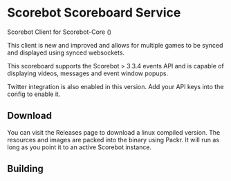 # Scorebot Scoreboard Service

Scorebot Client for Scorebot-Core ()

This client is new and improved and allows for multiple games to be synced and displayed
using synced websockets.

This scoreboard supports the Scorebot > 3.3.4 events API and is capable of displaying videos, messages and event
window popups.

Twitter integration is also enabled in this version. Add your API keys into the config to enable it.

## Download

You can visit the Releases page to download a linux compiled version. The resources and images are packed into the
binary using Packr. It will run as long as you point it to an active Scorebot instance.

## Building
